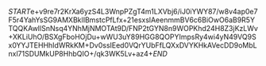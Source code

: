 $START$e+v9re7r2KrXa6yzS4L3WnpPZgT4m1LXVbj6/iJ0iYWY87/w8v4ap0e7F5r4YahYsSG9AMXBklIBmstcPfLfx+21esxslAeenmmBV6c6BiOwO6aB9R5YTQQKAwIlSnNsq4YNhMjNMOTAt9D/FNP2tGYN8n9WOPKhd24H8Z3jKzLWv+XKLiUhO/BSXgFboHOjDu+wWU3uY89HGG8QOPYImpsRy4wi4yN49VQ9Sx0YYJTEHHhIdWRkKM+Dv0ssIEed0VQrYUbFfLQXxDVYKHkAVecDD9oMbLnxl71SDUMkUP8HhbQIO+/qk3WK5Lv+az4+$END$